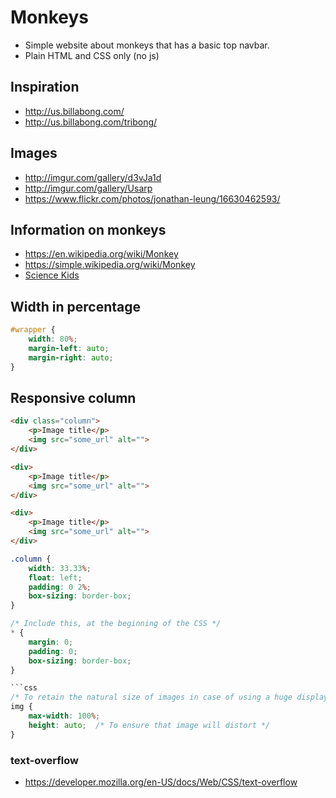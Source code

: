 # Monkeys
- Simple website about monkeys that has a basic top navbar.
- Plain HTML and CSS only (no js)

## Inspiration
- http://us.billabong.com/
- http://us.billabong.com/tribong/

## Images
- http://imgur.com/gallery/d3vJa1d
- http://imgur.com/gallery/Usarp
- https://www.flickr.com/photos/jonathan-leung/16630462593/

## Information on monkeys
- https://en.wikipedia.org/wiki/Monkey
- https://simple.wikipedia.org/wiki/Monkey
- [Science Kids](http://www.sciencekids.co.nz/sciencefacts/animals/monkey.html)

## Width in percentage
```css
#wrapper {
    width: 80%;
    margin-left: auto;
    margin-right: auto;
}
```

## Responsive column
```html
<div class="column">
    <p>Image title</p>
    <img src="some_url" alt="">
</div>

<div>
    <p>Image title</p>
    <img src="some_url" alt="">
</div>

<div>
    <p>Image title</p>
    <img src="some_url" alt="">
</div>
```

```css
.column {
    width: 33.33%;
    float: left;
    padding: 0 2%;
    box-sizing: border-box;
}
```

```css
/* Include this, at the beginning of the CSS */
* {
    margin: 0;
    padding: 0;
    box-sizing: border-box;
}

```css
/* To retain the natural size of images in case of using a huge display */
img {
    max-width: 100%;
    height: auto;  /* To ensure that image will distort */
}
```


### text-overflow
- https://developer.mozilla.org/en-US/docs/Web/CSS/text-overflow
